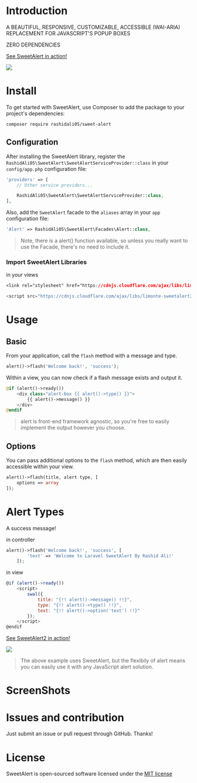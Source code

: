 # Introduction

A BEAUTIFUL, RESPONSIVE, CUSTOMIZABLE, ACCESSIBLE (WAI-ARIA) REPLACEMENT FOR JAVASCRIPT'S POPUP BOXES

ZERO DEPENDENCIES

[See SweetAlert in action!](https://limonte.github.io/sweetalert2/)

![](https://github.com/rashidali05/sweet-alert/blob/master/imgs/intro.PNG)

# Install

To get started with SweetAlert, use Composer to add the package to your project's dependencies:

```
composer require rashidali05/sweet-alert
```

## Configuration

After installing the SweetAlert library, register the `RashidAli05\SweetAlert\SweetAlertServiceProvider::class` in your `config/app.php` configuration file:

```php
'providers' => [
    // Other service providers...

    RashidAli05\SweetAlert\SweetAlertServiceProvider::class,
],
```

Also, add the `SweetAlert` facade to the `aliases` array in your `app` configuration file:

```php
'Alert' => RashidAli05\SweetAlert\Facades\Alert::class,
```

> Note, there is a alert() function available, so unless you really want to use the Facade, there's no need to include it.

### Import SweetAlert Libraries

in your views

```css
<link rel="stylesheet" href="https://cdnjs.cloudflare.com/ajax/libs/limonte-sweetalert2/6.6.9/sweetalert2.min.css">
```

```javascript
<script src="https://cdnjs.cloudflare.com/ajax/libs/limonte-sweetalert2/6.6.9/sweetalert2.min.js"></script>
```

# Usage

## Basic

From your application, call the `flash` method with a message and type.

```php
alert()->flash('Welcome back!', 'success');
```

Within a view, you can now check if a flash message exists and output it.

```php
@if (alert()->ready())
    <div class="alert-box {{ alert()->type() }}">
        {{ alert()->message() }}
    </div>
@endif
```

> alert is front-end framework agnostic, so you're free to easily implement the output however you choose.

## Options

You can pass additional options to the `flash` method, which are then easily accessible within your view.

```php
alert()->flash(title, alert type, [
    options => array
]);
```

# Alert Types

A success message!

in controller

```php
alert()->flash('Welcome back!', 'success', [
        'text' => 'Welcome to Laravel SweetAlert By Rashid Ali!'
    ]);
```

in view

```javascript
@if (alert()->ready())
    <script>
        swal({
            title: "{!! alert()->message() !!}",
            type: "{!! alert()->type() !!}",
            text: "{!! alert()->option('text') !!}"
        });
    </script>
@endif
```

[See SweetAlert2 in action!](https://limonte.github.io/sweetalert2/)

![](https://raw.github.com/limonte/sweetalert2/master/assets/sweetalert2.gif)

> The above example uses SweetAlert, but the flexibily of alert means you can easily use it with any JavaScript alert solution.

# ScreenShots

# Issues and contribution

Just submit an issue or pull request through GitHub. Thanks!

# License

SweetAlert is open-sourced software licensed under the [MIT license](http://opensource.org/licenses/MIT)
